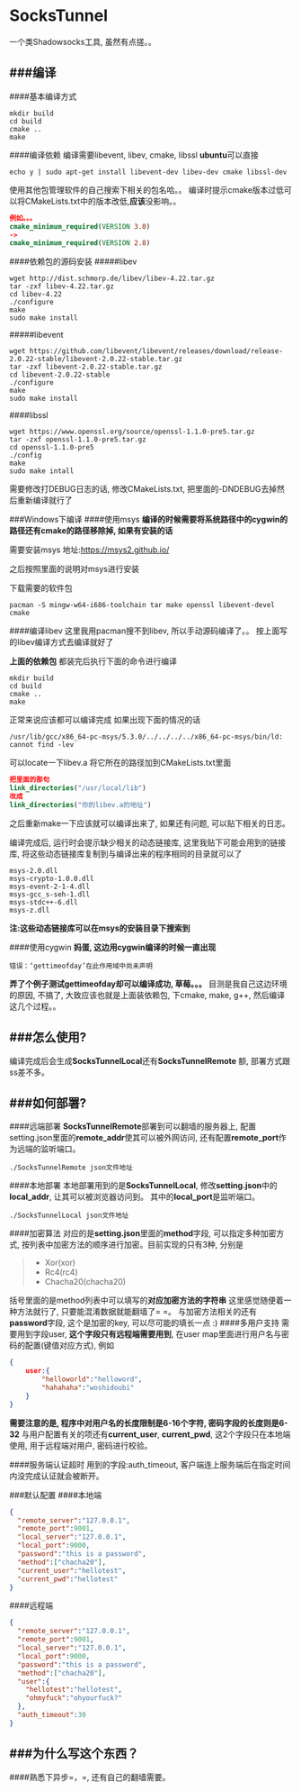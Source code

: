 # SocksTunnel
一个类Shadowsocks工具, 虽然有点搓。。

###编译
-------------
####基本编译方式
```shell
mkdir build
cd build
cmake ..
make
```
####编译依赖
编译需要libevent, libev, cmake, libssl
**ubuntu**可以直接
```shell
echo y | sudo apt-get install libevent-dev libev-dev cmake libssl-dev
```
使用其他包管理软件的自己搜索下相关的包名哈。。
编译时提示cmake版本过低可以将CMakeLists.txt中的版本改低,**应该**没影响。。
```cmake
例如。。。
cmake_minimum_required(VERSION 3.0)
->
cmake_minimum_required(VERSION 2.8)
```
####依赖包的源码安装
#####libev
```shell
wget http://dist.schmorp.de/libev/libev-4.22.tar.gz
tar -zxf libev-4.22.tar.gz
cd libev-4.22
./configure
make
sudo make install
```
#####libevent
```shell
wget https://github.com/libevent/libevent/releases/download/release-2.0.22-stable/libevent-2.0.22-stable.tar.gz
tar -zxf libevent-2.0.22-stable.tar.gz
cd libevent-2.0.22-stable
./configure
make 
sudo make install
```
####libssl
```shell
wget https://www.openssl.org/source/openssl-1.1.0-pre5.tar.gz
tar -zxf openssl-1.1.0-pre5.tar.gz
cd openssl-1.1.0-pre5
./config
make
sudo make intall
```
需要修改打DEBUG日志的话, 修改CMakeLists.txt, 把里面的-DNDEBUG去掉然后重新编译就行了

###Windows下编译
####使用msys
**编译的时候需要将系统路径中的cygwin的路径还有cmake的路径移除掉, 如果有安装的话**

需要安装msys
地址:https://msys2.github.io/

之后按照里面的说明对msys进行安装

下载需要的软件包

```shell
pacman -S mingw-w64-i686-toolchain tar make openssl libevent-devel cmake
```
####编译libev
这里我用pacman搜不到libev, 所以手动源码编译了。。
按上面写的libev编译方式去编译就好了

**上面的依赖包** 都装完后执行下面的命令进行编译
```shell
mkdir build
cd build
cmake ..
make
```
正常来说应该都可以编译完成
如果出现下面的情况的话
```
/usr/lib/gcc/x86_64-pc-msys/5.3.0/../../../../x86_64-pc-msys/bin/ld: cannot find -lev
```
可以locate一下libev.a
将它所在的路径加到CMakeLists.txt里面
```cmake
把里面的那句
link_directories("/usr/local/lib")
改成
link_directories("你的libev.a的地址")
```
之后重新make一下应该就可以编译出来了, 如果还有问题, 可以贴下相关的日志。

编译完成后, 运行时会提示缺少相关的动态链接库, 这里我贴下可能会用到的链接库, 将这些动态链接库复制到与编译出来的程序相同的目录就可以了
```shell
msys-2.0.dll
msys-crypto-1.0.0.dll
msys-event-2-1-4.dll
msys-gcc_s-seh-1.dll
msys-stdc++-6.dll
msys-z.dll
```
**注:这些动态链接库可以在msys的安装目录下搜索到**

####使用cygwin
**妈蛋, 这边用cygwin编译的时候一直出现**
```
错误：‘gettimeofday’在此作用域中尚未声明
```
**弄了个例子测试gettimeofday却可以编译成功, 草莓。。。**
目测是我自己这边环境的原因, 不搞了, 大致应该也就是上面装依赖包, 下cmake, make, g++, 然后编译 这几个过程。。

###怎么使用?
-------------------
编译完成后会生成**SocksTunnelLocal**还有**SocksTunnelRemote**
额, 部署方式跟ss差不多。

###如何部署?
-----
####远端部署
**SocksTunnelRemote**部署到可以翻墙的服务器上, 配置setting.json里面的**remote_addr**使其可以被外网访问, 还有配置**remote_port**作为远端的监听端口。
```shell
./SocksTunnelRemote json文件地址
```
####本地部署
本地部署用到的是**SocksTunnelLocal**, 修改**setting.json**中的**local_addr**, 让其可以被浏览器访问到。 其中的**local_port**是监听端口。
```
./SocksTunnelLocal json文件地址
```
####加密算法
对应的是**setting.json**里面的**method**字段, 可以指定多种加密方式, 按列表中加密方法的顺序进行加密。目前实现的只有3种, 分别是
> * Xor(xor)
> * Rc4(rc4)
> * Chacha20(chacha20)

括号里面的是method列表中可以填写的**对应加密方法的字符串**
这里感觉随便着一种方法就行了, 只要能混淆数据就能翻墙了= =。
与加密方法相关的还有**password**字段, 这个是加密的key, 可以尽可能的填长一点 :)
####多用户支持
需要用到字段user, **这个字段只有远程端需要用到**, 在user map里面进行用户名与密码的配置(键值对应方式), 例如
```json
{
    user:{
        "helloworld":"helloword",
        "hahahaha":"woshidoubi"
    }
}
```
**需要注意的是, 程序中对用户名的长度限制是6-16个字符, 密码字段的长度则是6-32**
与用户配置有关的项还有**current_user**, **current_pwd**, 这2个字段只在本地端使用, 用于远程端对用户, 密码进行校验。

####服务端认证超时
用到的字段:auth_timeout, 客户端连上服务端后在指定时间内没完成认证就会被断开。

###默认配置
####本地端
```json
{
  "remote_server":"127.0.0.1",
  "remote_port":9001,
  "local_server":"127.0.0.1",
  "local_port":9000,
  "password":"this is a password",
  "method":["chacha20"],
  "current_user":"hellotest",
  "current_pwd":"hellotest"
}
```
####远程端
```json
{
  "remote_server":"127.0.0.1",
  "remote_port":9001,
  "local_server":"127.0.0.1",
  "local_port":9000,
  "password":"this is a password",
  "method":["chacha20"],
  "user":{
    "hellotest":"hellotest",
    "ohmyfuck":"ohyourfuck?"
  },
  "auth_timeout":30
}
```

###为什么写这个东西？
----
####熟悉下异步=，=,  还有自己的翻墙需要。
